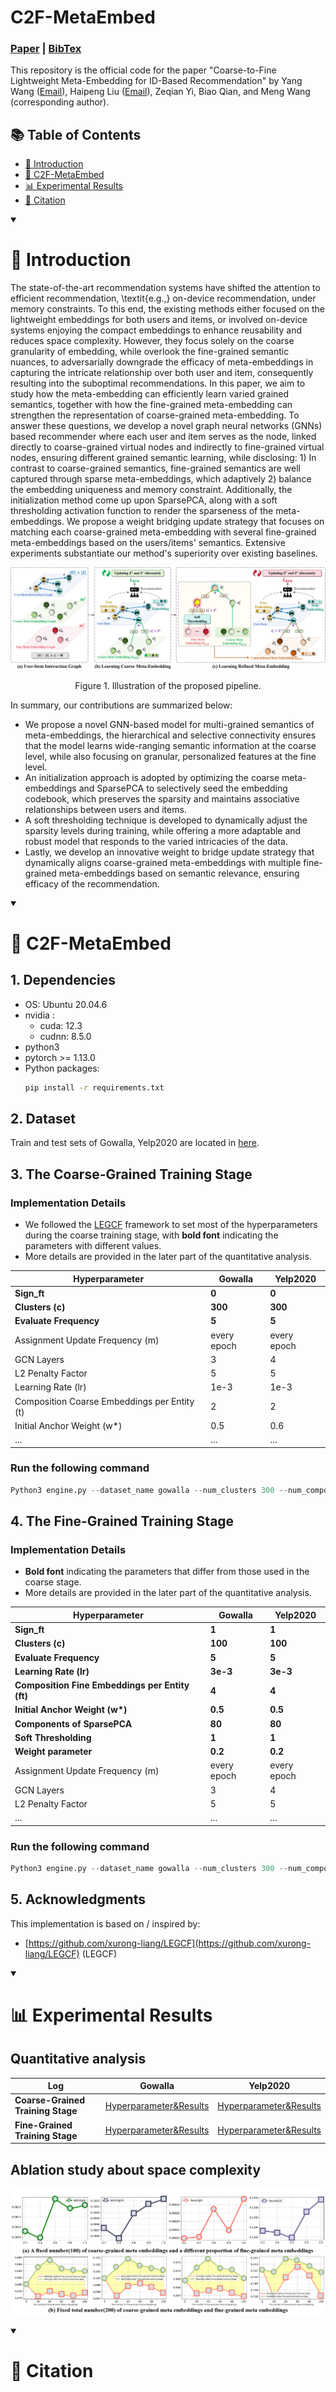 # C2F-MetaEmbed
### [Paper]() | [BibTex](https://github.com/htyjers/C2F-MetaEmbed?tab=readme-ov-file#-citation)

This repository is the official code for the paper "Coarse-to-Fine Lightweight Meta-Embedding for ID-Based Recommendation" by Yang Wang (<a href="mailto:yangwang@hfut.edu.cn">Email</a>), Haipeng Liu (<a href="mailto:hpliu_hfut@hotmail.com">Email</a>), Zeqian Yi, Biao Qian, and Meng Wang (corresponding author).

## 📚 Table of Contents

- [📖 Introduction](https://github.com/htyjers/C2F-MetaEmbed?tab=readme-ov-file#-introduction)
- [🌟 C2F-MetaEmbed](https://github.com/htyjers/C2F-MetaEmbed?tab=readme-ov-file#-c2f-metaembed-)
- [📊 Experimental Results](https://github.com/htyjers/C2F-MetaEmbed?tab=readme-ov-file#-experimental-results)
- [🔖 Citation](https://github.com/htyjers/C2F-MetaEmbed?tab=readme-ov-file#-citation)


<details open>
<summary><h1>📖 Introduction</h1></summary>
The state-of-the-art recommendation systems have shifted the attention to efficient recommendation, \textit{e.g.,} on-device recommendation, under memory constraints. To this end, the existing methods either focused on the lightweight embeddings for both users and items, or involved on-device systems enjoying the compact embeddings to enhance reusability and reduces space complexity. However, they focus solely on the coarse granularity of embedding,  while overlook the fine-grained semantic nuances, to adversarially downgrade the efficacy of meta-embeddings in capturing the intricate  relationship over both user and item, consequently resulting into the suboptimal recommendations. In this paper, we aim to study how the meta-embedding can efficiently learn varied grained semantics, together with how the fine-grained meta-embedding can strengthen the representation of coarse-grained meta-embedding. To answer these questions, we develop a novel graph neural networks (GNNs) based recommender where each user and item serves as the node, linked directly to coarse-grained virtual nodes and indirectly to fine-grained virtual nodes, ensuring different grained semantic learning, while disclosing: 1) In contrast to coarse-grained semantics, fine-grained semantics are well captured through sparse meta-embeddings, which adaptively 2)  balance the embedding uniqueness and memory constraint. Additionally,  the initialization method come up upon SparsePCA, along with a soft thresholding activation function to render the sparseness of the meta-embeddings. We propose a weight bridging update strategy that focuses on matching each coarse-grained meta-embedding with several fine-grained meta-embeddings based on the users/items' semantics. Extensive experiments substantiate our method's superiority over existing baselines. 

![](result/model.png)
<p align="center">Figure 1. Illustration of the proposed pipeline.</p>

In summary, our contributions are summarized below:
- We propose a novel GNN-based model for multi-grained semantics of meta-embeddings, the hierarchical and selective connectivity ensures that the model learns wide-ranging semantic information at the coarse level, while also focusing on granular, personalized features at the fine level.
- An initialization approach is adopted by optimizing the coarse meta-embeddings and SparsePCA to selectively seed the embedding codebook, which preserves the sparsity and maintains associative relationships between users and items.
- A soft thresholding technique is developed to dynamically adjust the sparsity levels during training, while offering a more adaptable and robust model that responds to the varied intricacies of the data.
- Lastly, we develop an innovative weight to bridge update strategy that dynamically aligns coarse-grained meta-embeddings with multiple fine-grained meta-embeddings based on semantic relevance, ensuring efficacy of the recommendation.

</details>


<details open>
<summary><h1>🌟 C2F-MetaEmbed </h1></summary>

## 1. Dependencies
* OS: Ubuntu 20.04.6
* nvidia :
	- cuda: 12.3
	- cudnn: 8.5.0
* python3
* pytorch >= 1.13.0
* Python packages:
  ```bash
  pip install -r requirements.txt
  ```

## 2. Dataset 
Train and test sets of Gowalla, Yelp2020 are located in [here](https://pan.baidu.com/s/1TUeNaT6_wioDBWwhIswgfg?pwd=f3vp).

## 3. The Coarse-Grained Training Stage

### Implementation Details
* We followed the [LEGCF](https://github.com/xurong-liang/LEGCF) framework to set most of the hyperparameters during the coarse training stage, with **bold font** indicating the parameters with different values.
* More details are provided in the later part of the quantitative analysis.

| **Hyperparameter**               | **Gowalla**  | **Yelp2020** |
|----------------------------------|--------------|--------------|
| **Sign_ft**                      | **0**       | **0**        |
| **Clusters (c)**                 | **300**     | **300**      |
| **Evaluate Frequency**           | **5**       | **5**        |
| Assignment Update Frequency (m)  | every epoch  | every epoch  |
| GCN Layers                       | 3            | 4            |
| L2 Penalty Factor                | 5            | 5            |
| Learning Rate (lr)               | 1e-3         | 1e-3         |
| Composition Coarse Embeddings per Entity (t) | 2       | 2            |
| Initial Anchor Weight (w\*)      | 0.5          | 0.6          |
| ...      |...          | ...          | ...             |

### Run the following command

```python
Python3 engine.py --dataset_name gowalla --num_clusters 300 --num_composition_centroid 2 --device_id 0
```

## 4. The Fine-Grained Training Stage

### Implementation Details
* **Bold font** indicating the parameters that differ from those used in the coarse stage.
* More details are provided in the later part of the quantitative analysis.
  
| **Hyperparameter**               | **Gowalla**  | **Yelp2020** |
|----------------------------------|--------------|--------------|
| **Sign_ft**                                        | **1**        | **1**        |
| **Clusters (c)**                                   | **100**      | **100**      |
| **Evaluate Frequency**                             | **5**        | **5**        |
| **Learning Rate (lr)**                             | **3e-3**     | **3e-3**     |
| **Composition Fine Embeddings per Entity (ft)**     | **4**        | **4**        |
| **Initial Anchor Weight (w\*)**                    | **0.5**      | **0.5**      |
| **Components of SparsePCA**                         | **80**       | **80**       |
| **Soft Thresholding**                               | **1**        | **1**        |
| **Weight parameter**                                | **0.2**      | **0.2**      |
| Assignment Update Frequency (m)  | every epoch  | every epoch  |
| GCN Layers                       | 3            | 4            |
| L2 Penalty Factor                | 5            | 5            |
| ...      |...          | ...          |


### Run the following command

```python
Python3 engine.py --dataset_name gowalla --num_clusters 300 --num_composition_centroid 2 --device_id 0
```

## 5. Acknowledgments
This implementation is based on / inspired by:
* [https://github.com/xurong-liang/LEGCF](https://github.com/xurong-liang/LEGCF) (LEGCF)
  
</details>

<details open>
<summary><h1>📊 Experimental Results</h1></summary>

## Quantitative analysis
| **Log**               | **Gowalla**  | **Yelp2020** |
|----------------------------------|--------------|--------------|
| **Coarse-Grained Training Stage**        |[Hyperparameter&Results](https://github.com/htyjers/C2F-MetaEmbed/tree/main/result/gowalla/Coarse-grained%20Training%20Stage)|[Hyperparameter&Results](https://github.com/htyjers/C2F-MetaEmbed/tree/main/result/yelp2020/Coarse-grained%20Training%20Stage)|
| **Fine-Grained Training Stage**        |[Hyperparameter&Results](https://github.com/htyjers/C2F-MetaEmbed/tree/main/result/gowalla/Fine-grained%20Training%20Stage)|[Hyperparameter&Results](https://github.com/htyjers/C2F-MetaEmbed/tree/main/result/yelp2020/Fine-grained%20Training%20Stage)|

## Ablation study about space complexity
![](result/as.png)
</details>


<details open>
<summary><h1>🔖 Citation</h1></summary>

</details>
